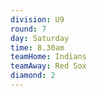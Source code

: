 ```yaml
---
division: U9
round: 7
day: Saturday
time: 8.30am
teamHome: Indians
teamAway: Red Sox
diamond: 2
---
```

